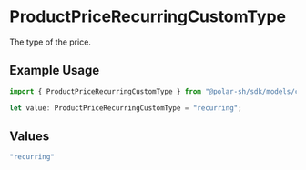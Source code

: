 # ProductPriceRecurringCustomType

The type of the price.

## Example Usage

```typescript
import { ProductPriceRecurringCustomType } from "@polar-sh/sdk/models/components";

let value: ProductPriceRecurringCustomType = "recurring";
```

## Values

```typescript
"recurring"
```